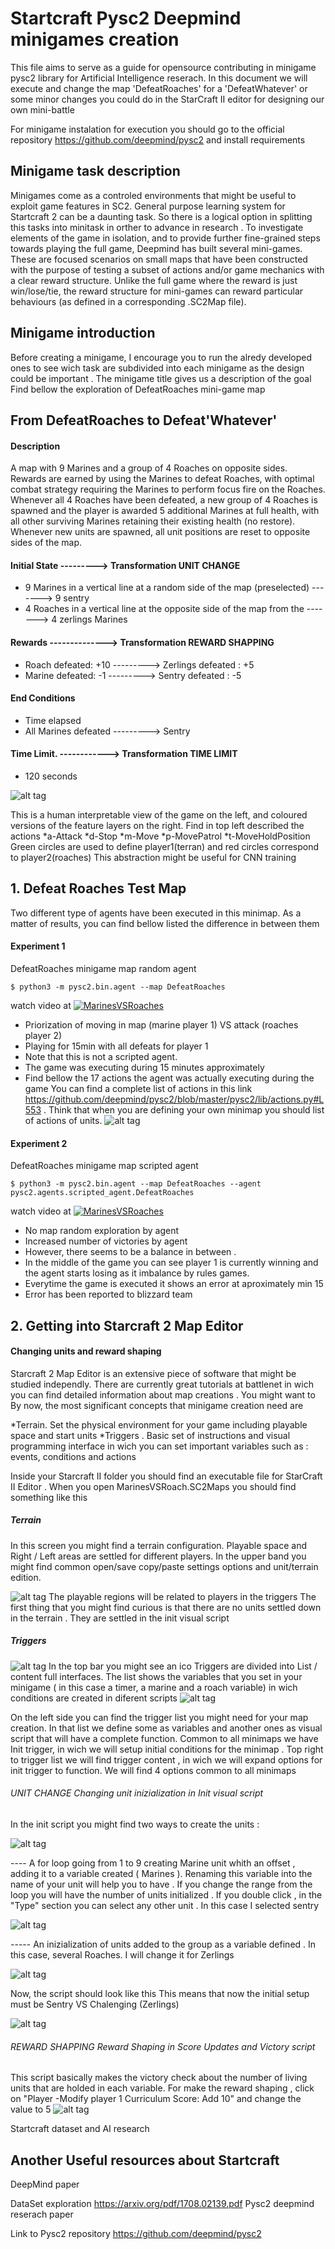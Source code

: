 

# Startcraft Pysc2 Deepmind minigames creation
This file aims to serve as a guide for opensource contributing in minigame pysc2 library for Artificial Intelligence reserach. In this document we will execute and change the map 'DefeatRoaches' for a 'DefeatWhatever' or some minor changes you could do in the StarCraft II editor for designing our own mini-battle 

For minigame instalation for execution you should go to the official repository https://github.com/deepmind/pysc2 and install requirements

## Minigame task description
Minigames come as a controled environments that might be useful to exploit game features in SC2. General purpose learning system for Startcraft 2 can be a daunting task. So there is a logical option in splitting this tasks into minitask in orther to advance in research . 
To investigate elements of the game in isolation, and to provide further fine-grained steps towards playing the full game, Deepmind has  built several mini-games. These are focused scenarios on small maps that have been constructed with the purpose of testing a subset of actions and/or game mechanics with a clear reward structure. Unlike the full game where the reward is just win/lose/tie, the reward structure for mini-games can reward particular behaviours (as defined in a corresponding .SC2Map file).

## Minigame introduction
Before creating a minigame, I encourage you to run the alredy developed ones to see wich task are subdivided into each minigame as the design could be important . The minigame title gives us a description of the goal 
Find bellow the exploration of DefeatRoaches mini-game map 


## From DefeatRoaches to Defeat'Whatever'

#### Description

A map with 9 Marines and a group of 4 Roaches on opposite sides. Rewards are earned by using the Marines to defeat Roaches, with optimal combat strategy requiring the Marines to perform focus fire on the Roaches. Whenever all 4 Roaches have been defeated, a new group of 4 Roaches is spawned and the player is awarded 5 additional Marines at full health, with all other surviving Marines retaining their existing health (no restore). Whenever new units are spawned, all unit positions are reset to opposite sides of the map.

#### Initial State ---------> Transformation UNIT CHANGE

*   9 Marines in a vertical line at a random side of the map (preselected) -------> 9 sentry
*   4 Roaches in a vertical line at the opposite side of the map from the  -------> 4 zerlings
    Marines

#### Rewards --------------> Transformation REWARD SHAPPING

*   Roach defeated: +10 ---------> Zerlings defeated : +5 
*   Marine defeated: -1 ---------> Sentry defeated : -5 

#### End Conditions

*   Time elapsed
*   All Marines defeated ---------> Sentry 

#### Time Limit. ------------> Transformation TIME LIMIT

*   120 seconds

![alt tag](https://github.com/SoyGema/Startcraft/blob/master/Images/Captura%20de%20pantalla%202017-09-03%20a%20las%2012.05.18.png )

This is a human interpretable view of the game on the left, and coloured versions of the feature layers on the right. Find in top left described the actions 
*a-Attack
*d-Stop
*m-Move
*p-MovePatrol
*t-MoveHoldPosition
Green circles are used to define player1(terran) and red circles correspond to player2(roaches)
This abstraction might be useful for CNN training 


## 1.  Defeat Roaches Test Map

Two different type of agents have been executed in this minimap. As a matter of results, you can find bellow listed the difference in between them 

#### Experiment 1

DefeatRoaches minigame map random agent
```shell
$ python3 -m pysc2.bin.agent --map DefeatRoaches
```
watch video at 
[![MarinesVSRoaches](https://github.com/SoyGema/Startcraft/blob/master/Images/2C01EB1027814BB7FF16A15272E1B2DEF9FDEEC3.jpg)](https://www.youtube.com/watch?v=tYxleQHgWJE "Random Agent MarinesVS Roaches" )

*   Priorization of moving in map (marine player 1) VS attack (roaches player 2) 
*   Playing for 15min with all defeats for player 1 
*   Note that this is not a scripted agent. 
*   The game was executing during 15 minutes approximately 
*   Find bellow the 17 actions the agent was actually executing during the game 
You can find a complete list of actions in this link https://github.com/deepmind/pysc2/blob/master/pysc2/lib/actions.py#L553 . Think that when you are defining your own minimap you should list of actions of units.
![alt tag](https://github.com/SoyGema/Startcraft/blob/master/Images/print_screen_1.png )

#### Experiment 2 

DefeatRoaches minigame map scripted agent 
```shell
$ python3 -m pysc2.bin.agent --map DefeatRoaches --agent pysc2.agents.scripted_agent.DefeatRoaches
```
watch video at 
[![MarinesVSRoaches](https://github.com/SoyGema/Startcraft/blob/master/Images/2C01EB1027814BB7FF16A15272E1B2DEF9FDEEC3.jpg)](https://www.youtube.com/watch?v=XvYWLRBf-5U "Scripted Agent MarinesVS Roaches" )

*   No map random exploration by agent
*   Increased number of victories by agent 
*   However, there seems to be a balance in between . 
*   In the middle of the game you can see player 1 is currently winning and the agent starts losing as it imbalance by rules games. 
*   Everytime the game is executed it shows an error at aproximately min 15 
*  Error has been reported to blizzard team 


## 2. Getting into Starcraft 2 Map Editor 

####  Changing units and reward shaping 

Starcraft 2 Map Editor is an extensive piece of software that might be studied independly.
There are currently great tutorials at battlenet in wich you can find detailed information about map creations . You might want to 
By now, the most significant concepts that minigame creation need are 

*Terrain. Set the physical environment for your game including playable space and start units
*Triggers . Basic set of instructions and visual programming interface in wich you can set important variables such as : events, conditions and actions 

Inside your Starcraft II folder you should find an executable file for StarCraft II Editor . When you open MarinesVSRoach.SC2Maps you should find something like this 
##### Terrain
In this screen you might find a terrain configuration. Playable space and Right / Left areas are settled for different players. In the upper band you might find common open/save  copy/paste settings options and unit/terrain edition.

![alt tag](https://github.com/SoyGema/Startcraft/blob/master/Images/Captura%20de%20pantalla%202017-09-08%20a%20las%2017.05.07.png)
The playable regions will be related to players in the triggers 
The first thing that you might find curious is that there are no units settled down in the terrain . 
They are settled in the init visual script 

##### Triggers
![alt tag](https://github.com/SoyGema/Startcraft_pysc2_minigames/blob/master/Images/trigger.png)
In the top bar you might see an ico 
Triggers are divided into List / content full interfaces.
The list shows the variables that you set in your minigame ( in this case a timer, a marine and a roach variable) in wich conditions are created in diferent scripts 
![alt tag](https://github.com/SoyGema/Startcraft/blob/master/Images/Captura%20de%20pantalla%202017-09-08%20a%20las%2017.48.55.png)

On the left side you can find the trigger list you might need for your map creation. In that list we define some as variables and another ones as visual script that will have a complete function.
Common to all minimaps we have Init trigger, in wich we will setup initial conditions for the minimap .
Top right to trigger list we will find trigger content , in wich we will expand options for init trigger to function. We will find 4 options common to all minimaps 

###### UNIT CHANGE Changing unit inizialization in Init visual script 
In the init script you might find  two ways to create the units :

![alt tag](https://github.com/SoyGema/Startcraft_pysc2_minigames/blob/master/Images/change_units.png)

 ---- A for loop going from 1 to 9 creating Marine unit whith an offset , adding it to a variable created ( Marines ). Renaming this variable into the name of your unit will help you to have . If you change the range from the loop you will have the number of units initialized .
 If you double click , in the "Type" section you can select any other unit . In this case I selected sentry 
 
![alt tag](https://github.com/SoyGema/Startcraft_pysc2_minigames/blob/master/Images/change%20Marines.png)

----- An inizialization of units added to the group as a variable defined . In this case, several Roaches.
I will change it for Zerlings 

![alt tag](https://github.com/SoyGema/Startcraft_pysc2_minigames/blob/master/Images/zerling%20change.png)

Now, the script should look like this 
This means that now the initial setup must be Sentry VS Chalenging (Zerlings) 

![alt tag](https://github.com/SoyGema/Startcraft_pysc2_minigames/blob/master/Images/new_init.png)

###### REWARD SHAPPING Reward Shaping in Score Updates and Victory script 
This script basically makes the victory check about the number of living units that are holded in each variable. 
For make the reward shaping , click on "Player -Modify player 1 Curriculum Score: Add 10" and change the value to 5 
![alt tag](https://github.com/SoyGema/Startcraft_pysc2_minigames/blob/master/Images/Reward%20shaping.png)



Startcraft dataset and AI research 
## Another  Useful resources about Startcraft 
DeepMind paper

DataSet exploration
https://arxiv.org/pdf/1708.02139.pdf
Pysc2 deepmind reserach paper

Link to Pysc2 repository 
https://github.com/deepmind/pysc2
